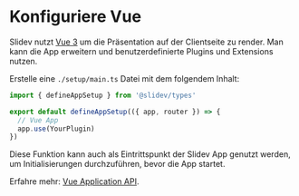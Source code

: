 # Konfiguriere Vue

<Environment type="client" />

Slidev nutzt [Vue 3](https://v3.vuejs.org/) um die Präsentation auf der Clientseite zu render. Man kann die App erweitern und benutzerdefinierte Plugins und Extensions nutzen.

Erstelle eine `./setup/main.ts` Datei mit dem folgendem Inhalt:

```ts
import { defineAppSetup } from '@slidev/types'

export default defineAppSetup(({ app, router }) => {
  // Vue App
  app.use(YourPlugin)
})
```

Diese Funktion kann auch als Eintrittspunkt der Slidev App genutzt werden, um Initialisierungen durchzuführen, bevor die App startet.

Erfahre mehr: [Vue Application API](https://v3.vuejs.org/api/application-api.html#component).
